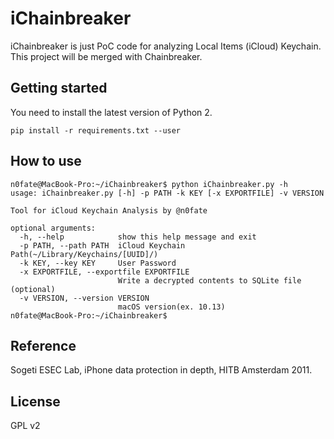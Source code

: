 # iChainbreaker

iChainbreaker is just PoC code for analyzing Local Items (iCloud) Keychain. This project will be merged with Chainbreaker.

## Getting started
You need to install the latest version of Python 2.

```shell
pip install -r requirements.txt --user
```

## How to use

    n0fate@MacBook-Pro:~/iChainbreaker$ python iChainbreaker.py -h
    usage: iChainbreaker.py [-h] -p PATH -k KEY [-x EXPORTFILE] -v VERSION
    
    Tool for iCloud Keychain Analysis by @n0fate
    
    optional arguments:
      -h, --help            show this help message and exit
      -p PATH, --path PATH  iCloud Keychain Path(~/Library/Keychains/[UUID]/)
      -k KEY, --key KEY     User Password
      -x EXPORTFILE, --exportfile EXPORTFILE
                            Write a decrypted contents to SQLite file (optional)
      -v VERSION, --version VERSION
                            macOS version(ex. 10.13)
    n0fate@MacBook-Pro:~/iChainbreaker$ 


## Reference
Sogeti ESEC Lab, iPhone data protection in depth, HITB Amsterdam 2011.

## License
GPL v2
